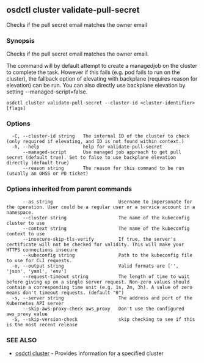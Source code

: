 ## osdctl cluster validate-pull-secret

Checks if the pull secret email matches the owner email

### Synopsis

Checks if the pull secret email matches the owner email.

The command will by default attempt to create a managedjob on the cluster to complete the task.
However if this fails (e.g. pod fails to run on the cluster), the fallback option of elevating
with backplane (requires reason for elevation) can be run. You can also directly use backplane
elevation by setting --managed-script=false.


```
osdctl cluster validate-pull-secret --cluster-id <cluster-identifier> [flags]
```

### Options

```
  -C, --cluster-id string   The internal ID of the cluster to check (only required if elevating, and ID is not found within context.)
  -h, --help                help for validate-pull-secret
      --managed-script      Use managed job approach to get pull secret (default true). Set to false to use backplane elevation directly (default true)
      --reason string       The reason for this command to be run (usually an OHSS or PD ticket)
```

### Options inherited from parent commands

```
      --as string                        Username to impersonate for the operation. User could be a regular user or a service account in a namespace.
      --cluster string                   The name of the kubeconfig cluster to use
      --context string                   The name of the kubeconfig context to use
      --insecure-skip-tls-verify         If true, the server's certificate will not be checked for validity. This will make your HTTPS connections insecure
      --kubeconfig string                Path to the kubeconfig file to use for CLI requests.
  -o, --output string                    Valid formats are ['', 'json', 'yaml', 'env']
      --request-timeout string           The length of time to wait before giving up on a single server request. Non-zero values should contain a corresponding time unit (e.g. 1s, 2m, 3h). A value of zero means don't timeout requests. (default "0")
  -s, --server string                    The address and port of the Kubernetes API server
      --skip-aws-proxy-check aws_proxy   Don't use the configured aws_proxy value
  -S, --skip-version-check               skip checking to see if this is the most recent release
```

### SEE ALSO

* [osdctl cluster](osdctl_cluster.md)	 - Provides information for a specified cluster

